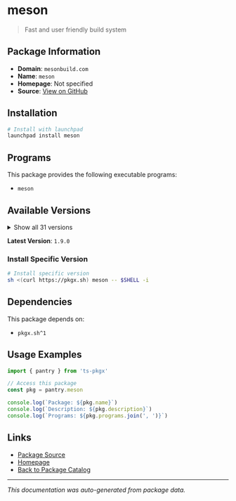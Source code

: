 # meson

> Fast and user friendly build system

## Package Information

- **Domain**: `mesonbuild.com`
- **Name**: `meson`
- **Homepage**: Not specified
- **Source**: [View on GitHub](https://github.com/pkgxdev/pantry/tree/main/projects/mesonbuild.com/package.yml)

## Installation

```bash
# Install with launchpad
launchpad install meson
```

## Programs

This package provides the following executable programs:

- `meson`

## Available Versions

<details>
<summary>Show all 31 versions</summary>

- `1.9.0`, `1.8.4`, `1.8.3`, `1.8.2`, `1.8.1`
- `1.8.0`, `1.7.2`, `1.7.1`, `1.7.0`, `1.6.1`
- `1.6.0`, `1.5.2`, `1.5.1`, `1.5.0`, `1.4.2`
- `1.4.1`, `1.4.0`, `1.3.2`, `1.3.1`, `1.3.0`
- `1.2.3`, `1.2.2`, `1.2.0`, `1.1.1`, `1.1.0`
- `1.0.2`, `1.0.1`, `1.0.0`, `0.64.1`, `0.64.0`
- `0.63.3`

</details>

**Latest Version**: `1.9.0`

### Install Specific Version

```bash
# Install specific version
sh <(curl https://pkgx.sh) meson -- $SHELL -i
```

## Dependencies

This package depends on:

- `pkgx.sh^1`

## Usage Examples

```typescript
import { pantry } from 'ts-pkgx'

// Access this package
const pkg = pantry.meson

console.log(`Package: ${pkg.name}`)
console.log(`Description: ${pkg.description}`)
console.log(`Programs: ${pkg.programs.join(', ')}`)
```

## Links

- [Package Source](https://github.com/pkgxdev/pantry/tree/main/projects/mesonbuild.com/package.yml)
- [Homepage](#)
- [Back to Package Catalog](../../package-catalog.md)

---

*This documentation was auto-generated from package data.*
